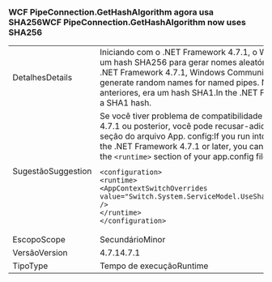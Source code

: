 ### <a name="wcf-pipeconnectiongethashalgorithm-now-uses-sha256"></a><span data-ttu-id="21fbb-101">WCF PipeConnection.GetHashAlgorithm agora usa SHA256</span><span class="sxs-lookup"><span data-stu-id="21fbb-101">WCF PipeConnection.GetHashAlgorithm now uses SHA256</span></span>

|   |   |
|---|---|
|<span data-ttu-id="21fbb-102">Detalhes</span><span class="sxs-lookup"><span data-stu-id="21fbb-102">Details</span></span>|<span data-ttu-id="21fbb-103">Iniciando com o .NET Framework 4.7.1, o Windows Communication Foundation usa um hash SHA256 para gerar nomes aleatórios para pipes nomeados.</span><span class="sxs-lookup"><span data-stu-id="21fbb-103">Starting with the .NET Framework 4.7.1, Windows Communication Foundation uses a SHA256 hash to generate random names for named pipes.</span></span> <span data-ttu-id="21fbb-104">No .NET Framework 4.7 e versões anteriores, era um hash SHA1.</span><span class="sxs-lookup"><span data-stu-id="21fbb-104">In the .NET Framework 4.7 and earlier versions, it used a SHA1 hash.</span></span>|
|<span data-ttu-id="21fbb-105">Sugestão</span><span class="sxs-lookup"><span data-stu-id="21fbb-105">Suggestion</span></span>|<span data-ttu-id="21fbb-106">Se você tiver problema de compatibilidade com essa alteração no .NET Framework 4.7.1 ou posterior, você pode recusar-adicionando a seguinte linha ao <code>&lt;runtime&gt;</code> seção do arquivo App. config:</span><span class="sxs-lookup"><span data-stu-id="21fbb-106">If you run into compatibility issue with this change on the .NET Framework 4.7.1 or later, you can opt-out it by adding the following line to the <code>&lt;runtime&gt;</code> section of your app.config file:</span></span><pre><code class="language-xml">&lt;configuration&gt;&#13;&#10;&lt;runtime&gt;&#13;&#10;&lt;AppContextSwitchOverrides value=&quot;Switch.System.ServiceModel.UseSha1InPipeConnectionGetHashAlgorithm=true&quot; /&gt;&#13;&#10;&lt;/runtime&gt;&#13;&#10;&lt;/configuration&gt;&#13;&#10;</code></pre>|
|<span data-ttu-id="21fbb-107">Escopo</span><span class="sxs-lookup"><span data-stu-id="21fbb-107">Scope</span></span>|<span data-ttu-id="21fbb-108">Secundário</span><span class="sxs-lookup"><span data-stu-id="21fbb-108">Minor</span></span>|
|<span data-ttu-id="21fbb-109">Versão</span><span class="sxs-lookup"><span data-stu-id="21fbb-109">Version</span></span>|<span data-ttu-id="21fbb-110">4.7.1</span><span class="sxs-lookup"><span data-stu-id="21fbb-110">4.7.1</span></span>|
|<span data-ttu-id="21fbb-111">Tipo</span><span class="sxs-lookup"><span data-stu-id="21fbb-111">Type</span></span>|<span data-ttu-id="21fbb-112">Tempo de execução</span><span class="sxs-lookup"><span data-stu-id="21fbb-112">Runtime</span></span>|

